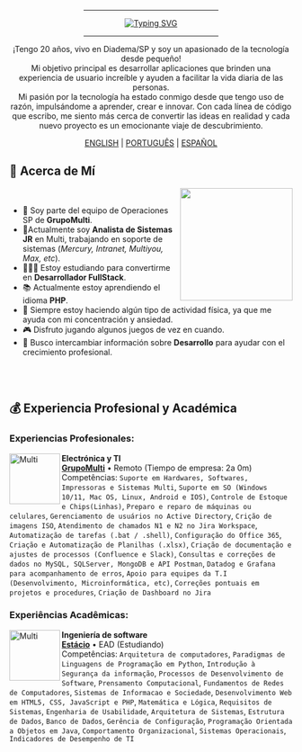 <div align="center">

   <div>
      <hr width="240px" noshade="noshade" size="1">
      <a href="https://git.io/typing-svg"><img src="https://readme-typing-svg.demolab.com?font=Fira+Code&weight=600&size=24&pause=1000&color=F70000&center=true&vCenter=true&random=false&width=435&height=30&lines=Kau%C3%AA+Bertaze+de+Oliveira;Desarrollador+FullStack;Ingeniero+de+Software" alt="Typing SVG" /></a>
      <hr width="240px" noshade="noshade" size="1">
   </div>
   
   <p>
      ¡Tengo 20 años, vivo en Diadema/SP y soy un apasionado de la tecnología desde pequeño!<br>
      Mi objetivo principal es desarrollar aplicaciones que brinden una experiencia de usuario increíble y ayuden a facilitar la vida diaria de las personas.<br>
      Mi pasión por la tecnología ha estado conmigo desde que tengo uso de razón, impulsándome a aprender, crear e innovar. Con cada línea de código que escribo, me siento más cerca de convertir las ideas en realidad y cada nuevo proyecto es un emocionante viaje de descubrimiento.
   </p>

   <a href="https://github.com/KaueTTS"><span>ENGLISH</span></a> |
   <a href="https://github.com/KaueTTS/KaueTTS/blob/main/README_PTBR.md"><span>PORTUGUÊS</span></a> |
   <a href="https://github.com/KaueTTS/KaueTTS/blob/main/README_ES.md"><span>ESPAÑOL</span></a>

</div>

<div>

   ## 📝 Acerca de Mí

   <img width="200px" align="right" src="https://media.tenor.com/TyhWL7gJwPgAAAAi/peppo-dance.gif">

   <br>

   - 📌 Soy parte del equipo de Operaciones SP de **GrupoMulti**.
   - 🔌Actualmente soy **Analista de Sistemas JR** en Multi, trabajando en soporte de sistemas (*Mercury, Intranet, Multiyou, Max, etc*).
   - 👨🏻‍💻 Estoy estudiando para convertirme en **Desarrollador FullStack**.
   - 📚 Actualmente estoy aprendiendo el idioma **PHP**.
   - 💪 Siempre estoy haciendo algún tipo de actividad física, ya que me ayuda con mi concentración y ansiedad.
   - 🎮 Disfruto jugando algunos juegos de vez en cuando.
   - 🤝 Busco intercambiar información sobre **Desarrollo** para ayudar con el crecimiento profesional.

</div>

<br>
<br>

<div>

   ## 💰 Experiencia Profesional y Académica

   <h3>Experiencias Profesionales:</h3>

   [<img align="left" width="90px" height="90px" alt="Multi" src="https://i.postimg.cc/NfhFgdDS/1659028914663.jpg"/>](https://www.multilaser.com.br/)
   **Electrónica y TI** \
   [**GrupoMulti**](https://www.multilaser.com.br/) • Remoto (Tiempo de empresa: 2a 0m) \
   Competências: `Suporte em Hardwares, Softwares, Impressoras e Sistemas Multi`, `Suporte em SO (Windows 10/11, Mac OS, Linux, Android e IOS)`, `Controle de Estoque e Chips(Linhas)`, `Preparo e reparo de máquinas ou celulares`, `Gerenciamento de usuários no Active Directory`, `Crição de imagens ISO`, `Atendimento de chamados N1 e N2 no Jira Workspace`, `Automatização de tarefas (.bat / .shell)`, `Configuração do Office 365`, `Criação e Automatização de Planilhas (.xlsx)`, `Criação de documentação e ajustes de processos (Confluence e Slack)`, `Consultas e correções de dados no MySQL, SQLServer, MongoDB e API Postman`, `Datadog e Grafana para acompanhamento de erros`, `Apoio para equipes da T.I (Desenvolvimento, Microinformática, etc)`, `Correções pontuais em projetos e procedures`, `Criação de Dashboard no Jira`

   <h3>Experiências Acadêmicas:</h3>

   [<img align="left" width="90px" height="90px" alt="Multi" src="https://i.postimg.cc/DZ4CsXCp/beb7593d7a55a49804b75a36a841c0b9.jpg"/>](https://estacio.br/)
   **Ingeniería de software** \
   [**Estácio**](https://estacio.br/) • EAD (Estudiando) \
   Competências:  `Arquitetura de computadores`, `Paradigmas de Linguagens de Programação em Python`, `Introdução à Segurança da informação`, `Processos de Desenvolvimento de Software`, `Prensamento Computacional`, `Fundamentos de Redes de Computadores`, `Sistemas de Informacao e Sociedade`, `Desenvolvimento Web em HTML5, CSS, JavaScript e PHP`, `Matemática e Lógica`, `Requisitos de Sistemas`, `Engenharia de Usabilidade`, `Arquitetura de Sistemas`, `Estrutura de Dados`, `Banco de Dados`, `Gerência de Configuração`, `Programação Orientada a Objetos em Java`, `Comportamento Organizacional`, `Sistemas Operacionais`, `Indicadores de Desempenho de TI`

</div>